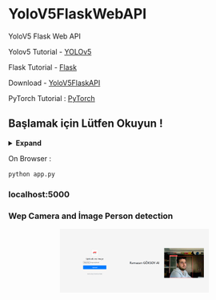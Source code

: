 # YoloV5FlaskWebAPI
YoloV5 Flask Web API




Yolov5 Tutorial - [YOLOv5](https://arxiv.org/abs/2207.02696)

Flask Tutorial - [Flask](https://flask.palletsprojects.com/en/2.2.x/)

Download - [YoloV5FlaskAPI](https://github.com/ramazan138/YoloV5FlaskWebAPI.git)


 PyTorch Tutorial : [PyTorch ](https://pytorch.org/)
## Başlamak için Lütfen Okuyun !


<details><summary> <b>Expand</b> </summary>


    
``` shell
Gerekli kütüphaneleri destekleyen bir Nvidia ekran kartına sahipseniz otomatik GPU üzerinde çalışacaktır ,aksi durumunda CPU da yürütülecektir 
app.py dosyasını çalıştırın.



```
    
   



</details>





On Browser :
``` shell
python app.py 
```

### localhost:5000 
### Wep  Camera and İmage  Person detection
<div align="center">
    <a>  
        <img src="./static/Capture.PNG" width="59%"/>
</a>
</div>


















